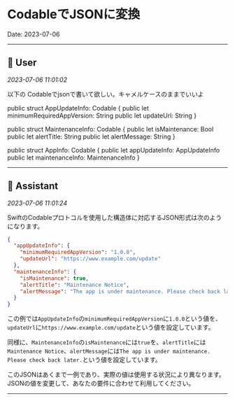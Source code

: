 # CodableでJSONに変換

Date: 2023-07-06

---

## 👤 User
*2023-07-06 11:01:02*

以下の Codableでjsonで書いて欲しい。キャメルケースのままでいいよ

public struct AppUpdateInfo: Codable {
    public let minimumRequiredAppVersion: String
    public let updateUrl: String
}

public struct MaintenanceInfo: Codable {
    public let isMaintenance: Bool
    public let alertTitle: String
    public let alertMessage: String
}

public struct AppInfo: Codable {
    public let appUpdateInfo: AppUpdateInfo
    public let maintenanceInfo: MaintenanceInfo
}

---

## 🤖 Assistant
*2023-07-06 11:01:24*

SwiftのCodableプロトコルを使用した構造体に対応するJSON形式は次のようになります。

```json
{
  "appUpdateInfo": {
    "minimumRequiredAppVersion": "1.0.0",
    "updateUrl": "https://www.example.com/update"
  },
  "maintenanceInfo": {
    "isMaintenance": true,
    "alertTitle": "Maintenance Notice",
    "alertMessage": "The app is under maintenance. Please check back later."
  }
}
```

この例では`AppUpdateInfo`の`minimumRequiredAppVersion`に`1.0.0`という値を、`updateUrl`に`https://www.example.com/update`という値を設定しています。

同様に、`MaintenanceInfo`の`isMaintenance`には`true`を、`alertTitle`には`Maintenance Notice`、`alertMessage`には`The app is under maintenance. Please check back later.`という値を設定しています。

このJSONはあくまで一例であり、実際の値は使用する状況により異なります。JSONの値を変更して、あなたの要件に合わせて利用してください。

---
